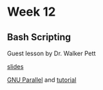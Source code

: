 # Week 12 

## Bash Scripting 

Guest lesson by Dr. Walker Pett

[slides](https://eeob-biodata.github.io/BCB546X-Fall2017/Week_12/lecture_15Nov-Pett.html)

[GNU Parallel](https://www.gnu.org/software/parallel/) and [tutorial](https://www.gnu.org/software/parallel/parallel_tutorial.html)
